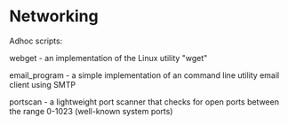 # Networking
Adhoc scripts:

webget - an implementation of the Linux utility "wget"

email_program - a simple implementation of an command line utility email client using SMTP

portscan - a lightweight port scanner that checks for open ports between the range 0-1023 (well-known system ports)
